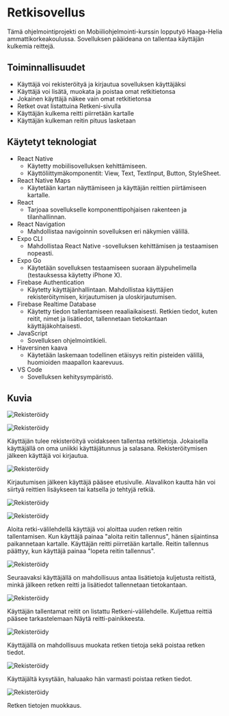 # Retkisovellus

Tämä ohjelmointiprojekti on Mobiiliohjelmointi-kurssin lopputyö Haaga-Helia ammattikorkeakoulussa. Sovelluksen pääideana on tallentaa käyttäjän kulkemia reittejä.

## Toiminnallisuudet
- Käyttäjä voi rekisteröityä ja kirjautua sovelluksen käyttäjäksi
- Käyttäjä voi lisätä, muokata ja poistaa omat retkitietonsa
- Jokainen käyttäjä näkee vain omat retkitietonsa
- Retket ovat listattuina Retkeni-sivulla
- Käyttäjän kulkema reitti piirretään kartalle
- Käyttäjän kulkeman reitin pituus lasketaan

## Käytetyt teknologiat
- React Native
  - Käytetty mobiilisovelluksen kehittämiseen.
  - Käyttöliittymäkomponentit: View, Text, TextInput, Button, StyleSheet.
- React Native Maps
  - Käytetään kartan näyttämiseen ja käyttäjän reittien piirtämiseen kartalle.
- React
  - Tarjoaa sovellukselle komponenttipohjaisen rakenteen ja tilanhallinnan.
- React Navigation
  - Mahdollistaa navigoinnin sovelluksen eri näkymien välillä.
- Expo CLI
  - Mahdollistaa React Native -sovelluksen kehittämisen ja testaamisen nopeasti.
- Expo Go
  - Käytetään sovelluksen testaamiseen suoraan älypuhelimella (testauksessa käytetty iPhone X).
- Firebase Authentication
  - Käytetty käyttäjänhallintaan. Mahdollistaa käyttäjien rekisteröitymisen, kirjautumisen ja uloskirjautumisen.
- Firebase Realtime Database
  - Käytetty tiedon tallentamiseen reaaliaikaisesti. Retkien tiedot, kuten reitit, nimet ja lisätiedot, tallennetaan tietokantaan käyttäjäkohtaisesti.
- JavaScript
  - Sovelluksen ohjelmointikieli.
- Haversinen kaava
  - Käytetään laskemaan todellinen etäisyys reitin pisteiden välillä, huomioiden maapallon kaarevuus.
- VS Code
  - Sovelluksen kehitysympäristö.

## Kuvia

![Rekisteröidy](images/IMG_1280.PNG)
<p></p>
<p></p>

![Rekisteröidy](images/IMG_1279.PNG)
<p></p>
Käyttäjän tulee rekisteröityä voidakseen tallentaa retkitietoja. Jokaisella käyttäjällä on oma uniikki käyttäjätunnus ja salasana. Rekisteröitymisen
jälkeen käyttäjä voi kirjautua.
<p></p>

![Rekisteröidy](images/IMG_1277.PNG)
<p></p>
Kirjautumisen jälkeen käyttäjä pääsee etusivulle. Alavalikon kautta hän voi siirtyä reittien lisäykseen tai katsella jo tehtyjä retkiä.
<p></p>

![Rekisteröidy](images/IMG_1281.PNG)
<p></p>
<p></p>

![Rekisteröidy](images/IMG_1282.PNG)
<p></p>
Aloita retki-välilehdellä käyttäjä voi aloittaa uuden retken reitin tallentamisen. Kun käyttäjä painaa "aloita reitin tallennus", hänen sijaintinsa paikannetaan kartalle.
Käyttäjän reitti piirretään kartalle. Reitin tallennus päättyy, kun käyttäjä painaa "lopeta reitin tallennus".
<p></p>

![Rekisteröidy](images/IMG_1283.PNG)
<p></p>
Seuraavaksi käyttäjällä on mahdollisuus antaa lisätietoja kuljetusta reitistä, minkä jälkeen retken reitti ja lisätiedot tallennetaan tietokantaan.
<p></p>

![Rekisteröidy](images/IMG_1284.PNG)
<p></p>
Käyttäjän tallentamat reitit on listattu Retkeni-välilehdelle. Kuljettua reittiä pääsee tarkastelemaan Näytä reitti-painikkeesta.
<p></p>

![Rekisteröidy](images/IMG_1285.PNG)
<p></p>
Käyttäjällä on mahdollisuus muokata retken tietoja sekä poistaa retken tiedot.
<p></p>

![Rekisteröidy](images/IMG_1286.PNG)
<p></p>
Käyttäjältä kysytään, haluaako hän varmasti poistaa retken tiedot.
<p></p>

![Rekisteröidy](images/IMG_1287.PNG)
<p></p>
Retken tietojen muokkaus.
<p></p>
